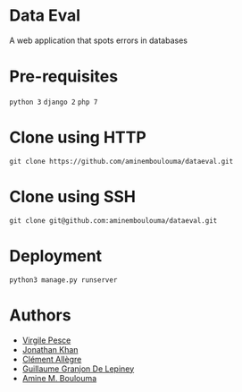# Data Eval

A web application that spots errors in databases

# Pre-requisites

```python 3```
```django 2```
```php 7```

# Clone using HTTP

```git clone https://github.com/aminemboulouma/dataeval.git```

# Clone using SSH

```git clone git@github.com:aminemboulouma/dataeval.git```

# Deployment

```python3 manage.py runserver```

# Authors

* [Virgile Pesce](#https://github.com/Virgilus)
* [Jonathan Khan](#https://github.com/johnkhansrc)
* [Clément Allègre](#https://www.linkedin.com/in/cl%C3%A9ment-all%C3%A8gre-7360a478/)
* [Guillaume Granjon De Lepiney](#https://www.linkedin.com/in/guillaume-granjon-de-lepiney-b53b73153/)
* [Amine M. Boulouma](#https://www.linkedin.com/in/aminemboulouma/)
